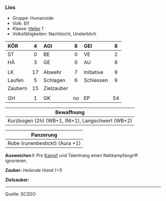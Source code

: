### Lios

- Gruppe: Humanoide
- Volk: Elf
- Klasse: [Heiler](../../grw/charaktere-klasse-heiler.md) 1
- Volksfähigkeiten: Nachtsicht, Unsterblich

| KÖR     |  4  | AGI        |  8  | GEI        |  8  |
| :------ | :-: | :--------- | :-: | :--------- | :-: |
| ST      |  0  | BE         |  0  | VE         |  2  |
| HÄ      |  3  | GE         |  0  | AU         |  6  |
|         |     |            |     |            |     |
| LK      | 17  | Abwehr     |  7  | Initiative |  9  |
| Laufen  |  5  | Schlagen   |  6  | Schiessen  |  9  |
| Zaubern | 15  | Zielzauber |     |            |     |
|         |     |            |     |            |     |
| GH      |  1  | GK         | no  | EP         | 54  |

|                    Bewaffnung                    |
| :----------------------------------------------: |
| Kurzbogen (2h) (WB+1, INI+1), Langschwert (WB+2) |

|           Panzerung            |
| :----------------------------: |
| Robe (runenbestickt) (Aura +1) |

**Ausweichen I:** Pro [Kampf](../../grw/regeln-kampf.md) und Talentrang einen Nahkampfangriff ignorieren.

**Zauber:** _Heilende Hand (+1)_

**Zielzauber:**

---

Quelle: SC2GO
